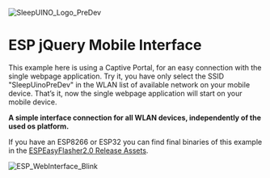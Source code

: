 ![SleepUINO_Logo_PreDev](https://user-images.githubusercontent.com/48091357/111156537-25298a00-8596-11eb-8726-1fe5cd7bed93.png)

# ESP jQuery Mobile Interface
This example here is using a Captive Portal, for an easy connection with the single webpage application. Try it, you have only select the SSID "SleepUinoPreDev" in the WLAN list of available network on your mobile device. That’s it, now the single webpage application will start on your mobile device. 

**A simple interface connection for all WLAN devices, independently of the used os platform.**

If you have an ESP8266 or ESP32 you can find final binaries of this example in the [ESPEasyFlasher2.0 Release Assets](https://github.com/hredan/ESPEASYFLASHER_2.0/releases/latest).

![ESP_WebInterface_Blink](https://user-images.githubusercontent.com/48091357/116424378-c0727800-a841-11eb-9733-5a0ae4225251.gif)
